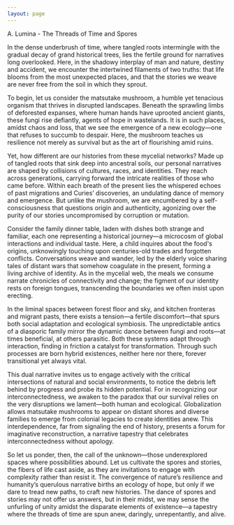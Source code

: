 ```yaml
---
layout: page
---
```

A. Lumina - The Threads of Time and Spores

In the dense underbrush of time, where tangled roots intermingle with the gradual decay of grand historical trees, lies the fertile ground for narratives long overlooked. Here, in the shadowy interplay of man and nature, destiny and accident, we encounter the intertwined filaments of two truths: that life blooms from the most unexpected places, and that the stories we weave are never free from the soil in which they sprout.

To begin, let us consider the matsutake mushroom, a humble yet tenacious organism that thrives in disrupted landscapes. Beneath the sprawling limbs of deforested expanses, where human hands have uprooted ancient giants, these fungi rise defiantly, agents of hope in wastelands. It is in such places, amidst chaos and loss, that we see the emergence of a new ecology—one that refuses to succumb to despair. Here, the mushroom teaches us resilience not merely as survival but as the art of flourishing amid ruins. 

Yet, how different are our histories from these mycelial networks? Made up of tangled roots that sink deep into ancestral soils, our personal narratives are shaped by collisions of cultures, races, and identities. They reach across generations, carrying forward the intricate realities of those who came before. Within each breath of the present lies the whispered echoes of past migrations and Curies’ discoveries, an undulating dance of memory and emergence. But unlike the mushroom, we are encumbered by a self-consciousness that questions origin and authenticity, agonizing over the purity of our stories uncompromised by corruption or mutation.

Consider the family dinner table, laden with dishes both strange and familiar, each one representing a historical journey—a microcosm of global interactions and individual taste. Here, a child inquires about the food's origins, unknowingly touching upon centuries-old trades and forgotten conflicts. Conversations weave and wander, led by the elderly voice sharing tales of distant wars that somehow coagulate in the present, forming a living archive of identity. As in the mycelial web, the meals we consume narrate chronicles of connectivity and change; the figment of our identity rests on foreign tongues, transcending the boundaries we often insist upon erecting.

In the liminal spaces between forest floor and sky, and kitchen fronteras and migrant pasts, there exists a tension—a fertile discomfort—that spurs both social adaptation and ecological symbiosis. The unpredictable antics of a diasporic family mirror the dynamic dance between fungi and roots—at times beneficial, at others parasitic. Both these systems adapt through interaction, finding in friction a catalyst for transformation. Through such processes are born hybrid existences, neither here nor there, forever transitional yet always vital. 

This dual narrative invites us to engage actively with the critical intersections of natural and social environments, to notice the debris left behind by progress and probe its hidden potential. For in recognizing our interconnectedness, we awaken to the paradox that our survival relies on the very disruptions we lament—both human and ecological. Globalization allows matsutake mushrooms to appear on distant shores and diverse families to emerge from colonial legacies to create identities anew. This interdependence, far from signaling the end of history, presents a forum for imaginative reconstruction, a narrative tapestry that celebrates interconnectedness without apology.

So let us ponder, then, the call of the unknown—those underexplored spaces where possibilities abound. Let us cultivate the spores and stories, the fibers of life cast aside, as they are invitations to engage with complexity rather than resist it. The convergence of nature’s resilience and humanity’s querulous narrative births an ecology of hope, but only if we dare to tread new paths, to craft new histories. The dance of spores and stories may not offer us answers, but in their midst, we may sense the unfurling of unity amidst the disparate elements of existence—a tapestry where the threads of time are spun anew, daringly, unrepentantly, and alive.